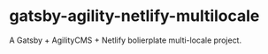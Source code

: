 # gatsby-agility-netlify-multilocale

A Gatsby + AgilityCMS + Netlify bolierplate multi-locale project.
